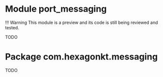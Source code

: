 
# Module port_messaging

!!! Warning
    This module is a preview and its code is still being reviewed and tested.

TODO

# Package com.hexagonkt.messaging

TODO

